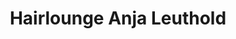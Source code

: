 ---
title: "Hairlounge Anja Leuthold"
url: /neukirchen-erzgebirge/hairlounge-anja-leuthold/
shop: Friseur
---